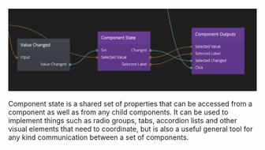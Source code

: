 ![](component-state.png ':class=img-size-l')

Component state is a shared set of properties that can be accessed from a component as well as from any child components. It can be used to implement things such as radio groups, tabs, accordion lists and other visual elements that need to coordinate, but is also a useful general tool for any kind communication between a set of components.